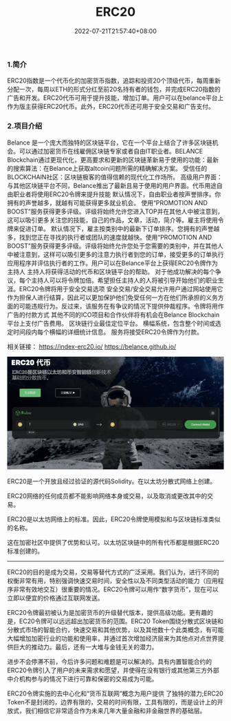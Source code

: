 ﻿---
weight: 
title: "ERC20"
description: "ERC20指数是一个代币化的加密货币指数，追踪和投资20个顶级代币，每周重新分配一次，每周以ETH的形式分红至前20名持有者的钱包，并完成ERC20指数的广告和开发"
date: 2022-07-21T21:57:40+08:00
lastmod: 2022-07-21T16:45:40+08:00
draft: false
authors: ["MineW"]
featuredImage: "erc20.webp"
link: "https://erc20.tech/#WhatIsErc20"
tags: ["数字代币","ERC20"]
categories: ["navigation"]
navigation: ["数字代币"]
lightgallery: true
toc: true
pinned: false
recommend: false
recommend1: false
---
### 1.简介

ERC20指数是一个代币化的加密货币指数，追踪和投资20个顶级代币，每周重新分配一次，每周以ETH的形式分红至前20名持有者的钱包，并完成ERC20指数的广告和开发。ERC20代币可用于提升技能，增加订单。用户可以在belance平台上作为版主获得ERC20代币。此外，ERC20代币还可用于安全交易和广告支付。

### 2.项目介绍

Belance 是一个庞大而独特的区块链平台，它在一个平台上结合了许多区块链机会。可以通过加密货币在线雇佣区块链专家或者自由IT职业者。BELANCE Blockchain通过更现代化，更高要求和更新的区块链革新易于使用的功能：最新的搜索算法：在Belance上获取altcoin问题所需的精确解决方案。
受信任的BLOCKCHAIN社区：区块链极客的值得信赖的现代化工作场所。
高级用户界面：与其他区块链平台不同，Belance推出了最新且易于使用的用户界面。代币用途自由职业者将使用ERC20令牌来提升技能
默认情况下，自由职业者按声誉排序。你拥有的声誉越多，就越有可能获得更多就业机会。 使用“PROMOTION AND BOOST”服务获得更多评级。评级将始终允许您进入TOP并在其他人中被注意到，这可以吸引更多关注您的技能，自己的作品，文章，活动，简介等。雇主将使用令牌来促进订单。
默认情况下，雇主按类别中的最新下订单排序。您拥有的声誉越多，找到您正在寻找的执行者或团队的速度就越快。使用“PROMOTION AND BOOST”服务获得更多评级。评级将始终允许您处于您需要的类别中，并在其他人中被注意到，这样可以吸引更多的注意力执行者到您的订单，接受更多的订单执行应用程序并评估执行者的工作。用户可以在Belance平台上获得ERC20令牌作为主持人
主持人将获得活动的代币和区块链平台的帮助。 对于他成功解决的每个争议，每个主持人可以将令牌加倍。希望担任主持人的人将被引导开始他们的职业生涯。ERC20令牌将用于安全交易选项
安全交易/安全交易允许用户通过网站使用它作为担保人进行结算，因此可以更加保护他们免受任何一方在他们所承担的义务方面的可能违规行为。反过来，该服务在有争议的情况下提供仲裁程序。令牌将用作广告的付款方式
其他不同的ICO项目和合作伙伴将有机会在Belance Blockchain平台上支付广告费用。 区块链行业最佳定位平台。 横幅系统，包含整个时间或选定时间段内每个横幅的详细统计信息。 服务将接受ERC20令牌作为付款。

相关链接：
https://index-erc20.io/
https://belance.github.io/

![image-20220721110516775](image-20220721110516775.png)

ERC20是一个开放且经过验证的源代码Solidity。在以太坊分散式网络上创建。

ERC20网络的任何成员都不能影响网络本身或交易，以及取消或更改其中的交易。

ERC20是以太坊网络上的标准。因此，ERC20令牌使用模拟和与区块链标准类似的名称。

这在加密社区中提供了优势和认可。以太坊区块链中的所有代币都是根据ERC20标准创建的。

---

ERC20的目的是成为交易，交易等替代方式的广泛采用。我们认为，进行不同的权衡非常有用，特别强调快速交易时间，安全性以及不同类型活动的能力（应用程序非常有效地交互）很重要的情况。ERC20令牌可以用作“数字货币”，现在可以立即以便宜的价格通过互联网发送。

ERC20令牌最初被认为是加密货币的升级替代版本，提供高级功能。更有趣的是，EC20令牌可以远远超出加密货币的范围。ERC20 Token围绕分散式区块链和分散式市场的智能合约，快速交易和其他优势，以及其他数十个此类概念，有可能大幅增加加密行业的功能和使用率，并通过首次增加经济层来为其他点对点世界提供巨大的推动力。最后，还有一大堆与金钱无关的潜力。

进步不会停滞不前，今后许多问题和难题是可以解决的。具有内置智能合约的ERC20令牌引入了用户的未来需求和愿望，并使得在没有银行或其他第三方外部中介机构参与的情况下进行可靠和保密的交易成为可能。

ERC20令牌实施的去中心化和“货币互联网”概念为用户提供 了独特的潜力;ERC20 Token不是封闭的，边界有限的，交易的时间有限，工具有限的，而是设计上的开放式，我们相信它非常适合作为未来几年大量金融和非金融世界的基础层。